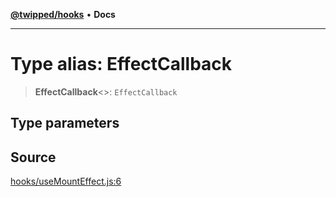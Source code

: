 [**@twipped/hooks**](../../README.md) • **Docs**

***

# Type alias: EffectCallback

> **EffectCallback**\<\>: `EffectCallback`

## Type parameters

## Source

[hooks/useMountEffect.js:6](https://github.com/Twipped/hooks/blob/main/hooks/useMountEffect.js#L6)
